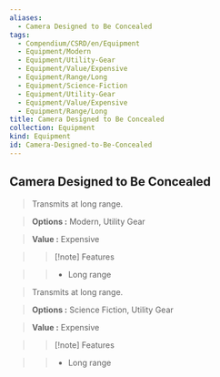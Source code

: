```yaml
---
aliases:
  - Camera Designed to Be Concealed
tags:
  - Compendium/CSRD/en/Equipment
  - Equipment/Modern
  - Equipment/Utility-Gear
  - Equipment/Value/Expensive
  - Equipment/Range/Long
  - Equipment/Science-Fiction
  - Equipment/Utility-Gear
  - Equipment/Value/Expensive
  - Equipment/Range/Long
title: Camera Designed to Be Concealed
collection: Equipment
kind: Equipment
id: Camera-Designed-to-Be-Concealed
---
```

## Camera Designed to Be Concealed    
    
>Transmits at long range.    
> **Options :** Modern, Utility Gear    
> **Value :** Expensive    
>>[!note] Features    
>> - Long range    
    
>Transmits at long range.    
> **Options :** Science Fiction, Utility Gear    
> **Value :** Expensive    
>>[!note] Features    
>> - Long range
